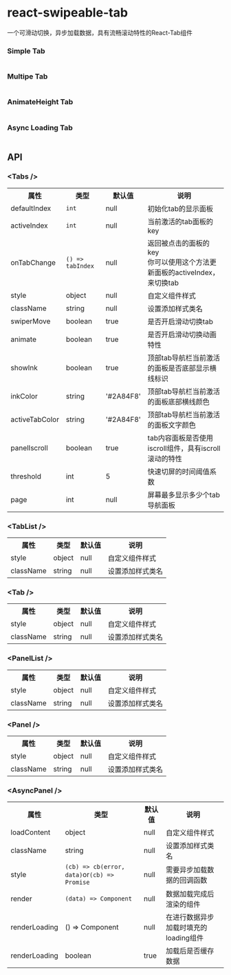 # react-swipeable-tab

一个可滑动切换，异步加载数据，具有流畅滚动特性的React-Tab组件

### Simple Tab

```js
```

### Multipe Tab

```js
```
### AnimateHeight Tab

```js
```

### Async Loading Tab

```js
```

## API
### &lt;Tabs /&gt;

<table>
  <tbody>
    <tr>
      <th>属性</th>
      <th>类型</th>
      <th>默认值</th>
      <th>说明</th>
    </tr>
    <tr>
      <td>defaultIndex</td>
      <td><code>int</code></td>
      <td>null</td>
      <td>初始化tab的显示面板</td>
    </tr>
    <tr>
      <td>activeIndex</td>
      <td><code>int</code></td>
      <td>null</td>
      <td>当前激活的tab面板的key</td>
    </tr>
    <tr>
      <td>onTabChange</td>
      <td><code>() => tabIndex</code></td>
      <td>null</td>
      <td>
        返回被点击的面板的key<br/>
        你可以使用这个方法更新面板的activeIndex，来切换tab
      </td>
    </tr>
    <tr>
      <td>style</td>
      <td>object</td>
      <td>null</td>
      <td>
        自定义组件样式
      </td>
    </tr>
    <tr>
      <td>className</td>
      <td>string</td>
      <td>null</td>
      <td>
        设置添加样式类名
      </td>
    </tr>
    <tr>
      <td>swiperMove</td>
      <td>boolean</td>
      <td>true</td>
      <td>
        是否开启滑动切换tab
      </td>
    </tr>
    <tr>
      <td>animate</td>
      <td>boolean</td>
      <td>true</td>
      <td>
        是否开启滑动切换动画特性
      </td>
    </tr>
    <tr>
      <td>showInk</td>
      <td>boolean</td>
      <td>true</td>
      <td>
        顶部tab导航栏当前激活的面板是否底部显示横线标识
      </td>
    </tr>
    <tr>
      <td>inkColor</td>
      <td>string</td>
      <td>'#2A84F8'</td>
      <td>
        顶部tab导航栏当前激活的面板底部横线颜色
      </td>
    </tr>
    <tr>
      <td>activeTabColor</td>
      <td>string</td>
      <td>'#2A84F8'</td>
      <td>
        顶部tab导航栏当前激活的面板文字颜色
      </td>
    </tr>
    <tr>
      <td>panelIscroll</td>
      <td>boolean</td>
      <td>true</td>
      <td>
        tab内容面板是否使用iscroll组件，具有iscroll滚动的特性
      </td>
    </tr>
    <tr>
      <td>threshold</td>
      <td>int</td>
      <td>5</td>
      <td>
        快速切屏的时间阈值系数
      </td>
    </tr>
    <tr>
      <td>page</td>
      <td>int</td>
      <td>null</td>
      <td>
        屏幕最多显示多少个tab导航面板
      </td>
    </tr>
  </tbody>
</table>

### &lt;TabList /&gt;
<table>
  <tbody>
    <tr>
      <th>属性</th>
      <th>类型</th>
      <th>默认值</th>
      <th>说明</th>
    </tr>
    <tr>
      <td>style</td>
      <td>object</td>
      <td>null</td>
      <td>
        自定义组件样式
      </td>
    </tr>
    <tr>
      <td>className</td>
      <td>string</td>
      <td>null</td>
      <td>
        设置添加样式类名
      </td>
    </tr>
  </tbody>
</table>

### &lt;Tab /&gt;
<table>
  <tbody>
    <tr>
      <th>属性</th>
      <th>类型</th>
      <th>默认值</th>
      <th>说明</th>
    </tr>
    <tr>
      <td>style</td>
      <td>object</td>
      <td>null</td>
      <td>
        自定义组件样式
      </td>
    </tr>
    <tr>
      <td>className</td>
      <td>string</td>
      <td>null</td>
      <td>
        设置添加样式类名
      </td>
    </tr>
  </tbody>
</table>

### &lt;PanelList /&gt;
<table>
  <tbody>
    <tr>
      <th>属性</th>
      <th>类型</th>
      <th>默认值</th>
      <th>说明</th>
    </tr>
    <tr>
      <td>style</td>
      <td>object</td>
      <td>null</td>
      <td>
        自定义组件样式
      </td>
    </tr>
    <tr>
      <td>className</td>
      <td>string</td>
      <td>null</td>
      <td>
        设置添加样式类名
      </td>
    </tr>
  </tbody>
</table>

### &lt;Panel /&gt;
<table>
  <tbody>
    <tr>
      <th>属性</th>
      <th>类型</th>
      <th>默认值</th>
      <th>说明</th>
    </tr>
    <tr>
      <td>style</td>
      <td>object</td>
      <td>null</td>
      <td>
        自定义组件样式
      </td>
    </tr>
    <tr>
      <td>className</td>
      <td>string</td>
      <td>null</td>
      <td>
        设置添加样式类名
      </td>
    </tr>
  </tbody>
</table>

### &lt;AsyncPanel /&gt;
<table>
  <tbody>
    <tr>
      <th>属性</th>
      <th>类型</th>
      <th>默认值</th>
      <th>说明</th>
    </tr>
    <tr>
      <td>loadContent </td>
      <td>object</td>
      <td>null</td>
      <td>
        自定义组件样式
      </td>
    </tr>
    <tr>
      <td>className</td>
      <td>string</td>
      <td>null</td>
      <td>
        设置添加样式类名
      </td>
    </tr>
    <tr>
      <td>style</td>
      <td><code>(cb) => cb(error, data)</code>or<code>(cb) => Promise	</code></td>
      <td>null</td>
      <td>
        需要异步加载数据的回调函数
      </td>
    </tr>
    <tr>
      <td>render </td>
      <td><code>(data) => Component	</td>
      <td>null</td>
      <td>
        数据加载完成后渲染的组件
      </td>
    </tr>
    <tr>
      <td>renderLoading  </td>
      <td>() => Component	</td>
      <td>null</td>
      <td>
        在进行数据异步加载时填充的loading组件
      </td>
    </tr>
    <tr>
      <td>renderLoading  </td>
      <td>boolean</td>
      <td>true</td>
      <td>
        加载后是否缓存数据
      </td>
    </tr>
  </tbody>
</table>
